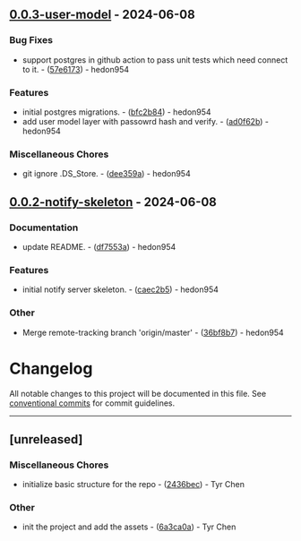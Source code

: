 ## [0.0.3-user-model](https://github.com/hedon-rust-road/chat/compare/v0.0.2-notify-skeleton..v0.0.3-user-model) - 2024-06-08

### Bug Fixes

- support postgres in github action to pass unit tests which need connect to it. - ([57e6173](https://github.com/hedon-rust-road/chat/commit/57e6173d254b38eedb25e1340753b3b8a1b8a8ac)) - hedon954

### Features

- initial postgres migrations. - ([bfc2b84](https://github.com/hedon-rust-road/chat/commit/bfc2b846abc761a2cc7643b66e54799d8224b98a)) - hedon954
- add user model layer with passowrd hash and verify. - ([ad0f62b](https://github.com/hedon-rust-road/chat/commit/ad0f62b65ba3be0f47dc62ec008f7916865807cf)) - hedon954

### Miscellaneous Chores

- git ignore .DS_Store. - ([dee359a](https://github.com/hedon-rust-road/chat/commit/dee359a5ba13d8bc4949bfb913eba19c549e840e)) - hedon954

<!-- generated by git-cliff -->
## [0.0.2-notify-skeleton](https://github.com/hedon-rust-road/chat/compare/v0.0.1-chat-skeleton..v0.0.2-notify-skeleton) - 2024-06-08

### Documentation

- update README. - ([df7553a](https://github.com/hedon-rust-road/chat/commit/df7553a4bd64e06b3c883d1fad2589cd3af5b439)) - hedon954

### Features

- initial notify server skeleton. - ([caec2b5](https://github.com/hedon-rust-road/chat/commit/caec2b5c820a7be737f1f60c362f6b2deaee011a)) - hedon954

### Other

- Merge remote-tracking branch 'origin/master' - ([36bf8b7](https://github.com/hedon-rust-road/chat/commit/36bf8b7465cc4fcafaf99fc013e3defeb80e375d)) - hedon954

<!-- generated by git-cliff -->
<!-- generated by git-cliff -->
# Changelog

All notable changes to this project will be documented in this file. See [conventional commits](https://www.conventionalcommits.org/) for commit guidelines.

---
## [unreleased]

### Miscellaneous Chores

- initialize basic structure for the repo - ([2436bec](https://github.com/tyrchen/qdrant-lib/commit/2436bec4a02caac64f6c1f97ca79b6ce745b4f53)) - Tyr Chen

### Other

- init the project and add the assets - ([6a3ca0a](https://github.com/tyrchen/qdrant-lib/commit/6a3ca0a900451c55969cc8dec20afb5351d86599)) - Tyr Chen

<!-- generated by git-cliff -->
